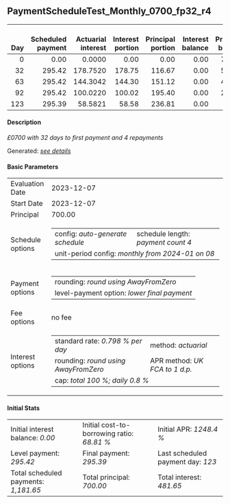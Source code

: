 <h2>PaymentScheduleTest_Monthly_0700_fp32_r4</h2>
<table>
    <thead style="vertical-align: bottom;">
        <th style="text-align: right;">Day</th>
        <th style="text-align: right;">Scheduled payment</th>
        <th style="text-align: right;">Actuarial interest</th>
        <th style="text-align: right;">Interest portion</th>
        <th style="text-align: right;">Principal portion</th>
        <th style="text-align: right;">Interest balance</th>
        <th style="text-align: right;">Principal balance</th>
        <th style="text-align: right;">Total actuarial interest</th>
        <th style="text-align: right;">Total interest</th>
        <th style="text-align: right;">Total principal</th>
    </thead>
    <tr style="text-align: right;">
        <td class="ci00">0</td>
        <td class="ci01" style="white-space: nowrap;">0.00</td>
        <td class="ci02">0.0000</td>
        <td class="ci03">0.00</td>
        <td class="ci04">0.00</td>
        <td class="ci05">0.00</td>
        <td class="ci06">700.00</td>
        <td class="ci07">0.0000</td>
        <td class="ci08">0.00</td>
        <td class="ci09">0.00</td>
    </tr>
    <tr style="text-align: right;">
        <td class="ci00">32</td>
        <td class="ci01" style="white-space: nowrap;">295.42</td>
        <td class="ci02">178.7520</td>
        <td class="ci03">178.75</td>
        <td class="ci04">116.67</td>
        <td class="ci05">0.00</td>
        <td class="ci06">583.33</td>
        <td class="ci07">178.7520</td>
        <td class="ci08">178.75</td>
        <td class="ci09">116.67</td>
    </tr>
    <tr style="text-align: right;">
        <td class="ci00">63</td>
        <td class="ci01" style="white-space: nowrap;">295.42</td>
        <td class="ci02">144.3042</td>
        <td class="ci03">144.30</td>
        <td class="ci04">151.12</td>
        <td class="ci05">0.00</td>
        <td class="ci06">432.21</td>
        <td class="ci07">323.0562</td>
        <td class="ci08">323.05</td>
        <td class="ci09">267.79</td>
    </tr>
    <tr style="text-align: right;">
        <td class="ci00">92</td>
        <td class="ci01" style="white-space: nowrap;">295.42</td>
        <td class="ci02">100.0220</td>
        <td class="ci03">100.02</td>
        <td class="ci04">195.40</td>
        <td class="ci05">0.00</td>
        <td class="ci06">236.81</td>
        <td class="ci07">423.0782</td>
        <td class="ci08">423.07</td>
        <td class="ci09">463.19</td>
    </tr>
    <tr style="text-align: right;">
        <td class="ci00">123</td>
        <td class="ci01" style="white-space: nowrap;">295.39</td>
        <td class="ci02">58.5821</td>
        <td class="ci03">58.58</td>
        <td class="ci04">236.81</td>
        <td class="ci05">0.00</td>
        <td class="ci06">0.00</td>
        <td class="ci07">481.6603</td>
        <td class="ci08">481.65</td>
        <td class="ci09">700.00</td>
    </tr>
</table>
<h4>Description</h4>
<p><i>£0700 with 32 days to first payment and 4 repayments</i></p>
<p>Generated: <i><a href="../GeneratedDate.md">see details</a></i></p>
<h4>Basic Parameters</h4>
<table>
    <tr>
        <td>Evaluation Date</td>
        <td>2023-12-07</td>
    </tr>
    <tr>
        <td>Start Date</td>
        <td>2023-12-07</td>
    </tr>
    <tr>
        <td>Principal</td>
        <td>700.00</td>
    </tr>
    <tr>
        <td>Schedule options</td>
        <td>
            <table>
                <tr>
                    <td>config: <i>auto-generate schedule</i></td>
                    <td>schedule length: <i><i>payment count</i> 4</i></td>
                </tr>
                <tr>
                    <td colspan="2" style="white-space: nowrap;">unit-period config: <i>monthly from 2024-01 on 08</i></td>
                </tr>
            </table>
        </td>
    </tr>
    <tr>
        <td>Payment options</td>
        <td>
            <table>
                <tr>
                    <td>rounding: <i>round using AwayFromZero</i></td>
                </tr>
                <tr>
                    <td>level-payment option: <i>lower&nbsp;final&nbsp;payment</i></td>
                </tr>
            </table>
        </td>
    </tr>
    <tr>
        <td>Fee options</td>
        <td>no fee
        </td>
    </tr>
    <tr>
        <td>Interest options</td>
        <td>
            <table>
                <tr>
                    <td>standard rate: <i>0.798 % per day</i></td>
                    <td>method: <i>actuarial</i></td>
                </tr>
                <tr>
                    <td>rounding: <i>round using AwayFromZero</i></td>
                    <td>APR method: <i>UK FCA to 1 d.p.</i></td>
                </tr>
                <tr>
                    <td colspan="2">cap: <i>total 100 %; daily 0.8 %</td>
                </tr>
            </table>
        </td>
    </tr>
</table>
<h4>Initial Stats</h4>
<table>
    <tr>
        <td>Initial interest balance: <i>0.00</i></td>
        <td>Initial cost-to-borrowing ratio: <i>68.81 %</i></td>
        <td>Initial APR: <i>1248.4 %</i></td>
    </tr>
    <tr>
        <td>Level payment: <i>295.42</i></td>
        <td>Final payment: <i>295.39</i></td>
        <td>Last scheduled payment day: <i>123</i></td>
    </tr>
    <tr>
        <td>Total scheduled payments: <i>1,181.65</i></td>
        <td>Total principal: <i>700.00</i></td>
        <td>Total interest: <i>481.65</i></td>
    </tr>
</table>